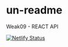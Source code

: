 # un-readme 
Weak09 - REACT API

[![Netlify Status](https://api.netlify.com/api/v1/badges/f15f0d94-80e1-45d7-8326-5b442c282262/deploy-status)](https://app.netlify.com/sites/unreademe/deploys)
